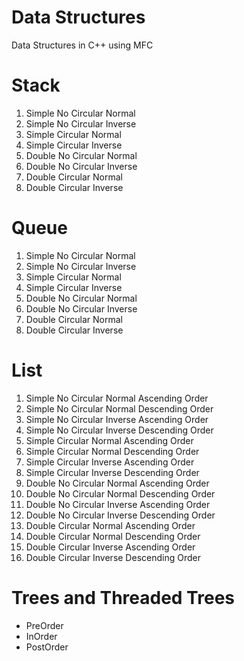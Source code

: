 Data Structures
===============

Data Structures in C++ using MFC


Stack
===============

1. Simple No Circular Normal
2. Simple No Circular Inverse
3. Simple Circular Normal
4. Simple Circular Inverse
5. Double No Circular Normal
6. Double No Circular Inverse
7. Double Circular Normal
8. Double Circular Inverse

Queue
===============

1. Simple No Circular Normal
2. Simple No Circular Inverse
3. Simple Circular Normal
4. Simple Circular Inverse
5. Double No Circular Normal
6. Double No Circular Inverse
7. Double Circular Normal
8. Double Circular Inverse

List
===============

1. Simple No Circular Normal Ascending Order
2. Simple No Circular Normal Descending Order
3. Simple No Circular Inverse Ascending Order
4. Simple No Circular Inverse Descending Order
5. Simple Circular Normal Ascending Order
6. Simple Circular Normal Descending Order
7. Simple Circular Inverse Ascending Order
8. Simple Circular Inverse Descending Order
9. Double No Circular Normal Ascending Order
10. Double No Circular Normal Descending Order
11. Double No Circular Inverse Ascending Order
12. Double No Circular Inverse Descending Order
13. Double Circular Normal Ascending Order
14. Double Circular Normal Descending Order
15. Double Circular Inverse  Ascending Order
16. Double Circular Inverse Descending Order
 
Trees and Threaded Trees
=============================

* PreOrder
* InOrder
* PostOrder
